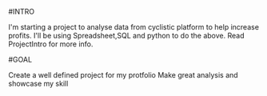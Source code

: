 #INTRO

I'm starting a project to analyse data from cyclistic platform to help increase profits.
I'll be using Spreadsheet,SQL and python to do the above.
Read ProjectIntro for more info.

#GOAL

Create a well defined project for my protfolio
Make great analysis and showcase my skill
